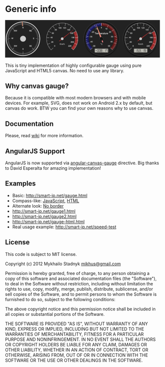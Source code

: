 # Generic info

![Canvas Gauges](https://raw.githubusercontent.com/Mikhus/blob/master/gauges.png)

This is tiny implementation of highly configurable gauge using pure JavaScript and HTML5 canvas.
No need to use any library. 

## Why canvas gauge?

Because it is compatible with most modern browsers and with mobile devices.
For example, SVG, does not work on Android 2.x by default, but canvas do work.
BTW you can find your own reasons why to use canvas.

## Documentation

Please, read [wiki](https://github.com/Mikhus/canv-gauge/wiki) for more information.

## AngularJS Support

AngularJS is now supported via [angular-canvas-gauge](https://github.com/dec/angular-canvas-gauge) directive. Big thanks to David Esperalta for amazing implementation! 

## Examples

  * Basic: http://smart-ip.net/gauge.html
  * Compass-like: [JavaScript](http://smart-ip.net/canv-gauge/examples/example.html), [HTML](http://smart-ip.net/canv-gauge/examples/example-html.html)
  * Alternate look: [No border](http://smart-ip.net/canv-gauge/examples/noborder.html) 
  * http://smart-ip.net/gauge1.html
  * http://smart-ip.net/gauge2.html
  * http://smart-ip.net/gauge-html.html
  * Real usage example: http://smart-ip.net/speed-test

## License

This code is subject to MIT license.

Copyright (c) 2012 Mykhailo Stadnyk <mikhus@gmail.com>

Permission is hereby granted, free of charge, to any person obtaining a copy of
this software and associated documentation files (the "Software"), to deal in
the Software without restriction, including without limitation the rights to use,
copy, modify, merge, publish, distribute, sublicense, and/or sell copies of the
Software, and to permit persons to whom the Software is furnished to do so,
subject to the following conditions:

The above copyright notice and this permission notice shall be included in all
copies or substantial portions of the Software.

THE SOFTWARE IS PROVIDED "AS IS", WITHOUT WARRANTY OF ANY KIND, EXPRESS OR
IMPLIED, INCLUDING BUT NOT LIMITED TO THE WARRANTIES OF MERCHANTABILITY, FITNESS
FOR A PARTICULAR PURPOSE AND NONINFRINGEMENT. IN NO EVENT SHALL THE AUTHORS OR
COPYRIGHT HOLDERS BE LIABLE FOR ANY CLAIM, DAMAGES OR OTHER LIABILITY, WHETHER
IN AN ACTION OF CONTRACT, TORT OR OTHERWISE, ARISING FROM, OUT OF OR IN
CONNECTION WITH THE SOFTWARE OR THE USE OR OTHER DEALINGS IN THE SOFTWARE.
